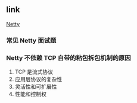 ## link
[Netty](https://learn.lianglianglee.com/%E4%B8%93%E6%A0%8F/Netty%20%E6%A0%B8%E5%BF%83%E5%8E%9F%E7%90%86%E5%89%96%E6%9E%90%E4%B8%8E%20RPC%20%E5%AE%9E%E8%B7%B5-%E5%AE%8C)

### 常见 Netty 面试题

### Netty 不依赖 TCP 自带的粘包拆包机制的原因
1. TCP 是流式协议
2. 应用层协议的复杂性
3. 灵活性和可扩展性
4. 性能和控制权

